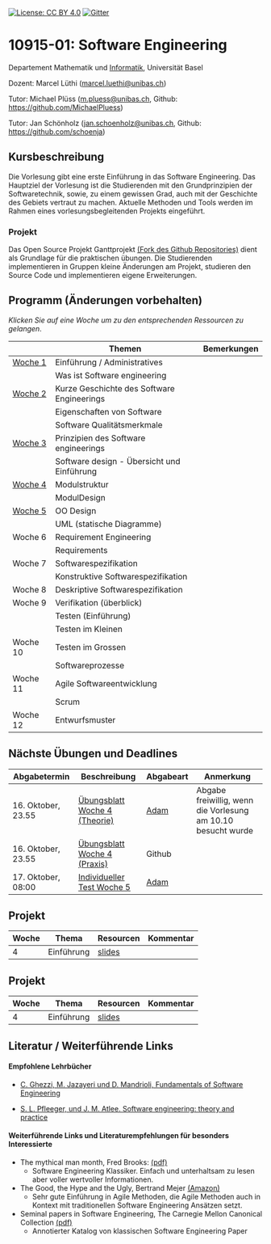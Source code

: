[![License: CC BY 4.0](https://img.shields.io/badge/License-CC%20BY%204.0-lightgrey.svg)](https://creativecommons.org/licenses/by/4.0/)
[![Gitter](https://badges.gitter.im/unibas-sweng/discussion.svg)](https://gitter.im/unibas-sweng/discussion?utm_source=badge&utm_medium=badge&utm_campaign=pr-badge)

# 10915-01: Software Engineering

Departement Mathematik und [Informatik](http://informatik.unibas.ch/), Universität Basel

Dozent: Marcel Lüthi (<marcel.luethi@unibas.ch>)

Tutor: Michael Plüss (<m.pluess@unibas.ch>, Github: <https://github.com/MichaelPluess>)

Tutor: Jan Schönholz (<jan.schoenholz@unibas.ch>, Github: <https://github.com/schoenja>)

## Kursbeschreibung

Die Vorlesung gibt eine erste Einführung in das Software Engineering. 
Das Hauptziel der Vorlesung ist die Studierenden mit den Grundprinzipien der Softwaretechnik, sowie, zu einem gewissen Grad, auch mit der Geschichte des Gebiets vertraut zu machen. 
Aktuelle Methoden und Tools werden im Rahmen eines vorlesungsbegleitenden Projekts eingeführt.

### Projekt

Das Open Source Projekt Ganttprojekt [(Fork des Github Repositories)](https://github.com/unibas-sweng/ganttproject-hs18) dient als Grundlage für die praktischen 
übungen. Die Studierenden implementieren in Gruppen kleine Änderungen am Projekt, studieren den Source Code und implementieren eigene Erweiterungen. 


## Programm (Änderungen vorbehalten)

*Klicken Sie auf eine Woche um zu den entsprechenden Ressourcen zu gelangen*. 

|  | Themen | Bemerkungen |
| ------| ----- | --------- |
| [Woche 1](https://unibas-sweng.github.io/software-engineering/week1/index.html)  | Einführung / Administratives  | |
|    | Was ist Software engineering  | |
| [Woche 2](https://unibas-sweng.github.io/software-engineering/week2/index.html)  | Kurze Geschichte des Software Engineerings  | |
|    | Eigenschaften von Software ||
|    |  Software Qualitätsmerkmale | | 
| [Woche 3](https://unibas-sweng.github.io/software-engineering/week3/index.html)  | Prinzipien des Software engineerings   | |
|    | Software design - Übersicht und Einführung |  |
| [Woche 4](https://unibas-sweng.github.io/software-engineering/week4/index.html)  | Modulstruktur  | |
|    | ModulDesign  | |
| [Woche 5](https://unibas-sweng.github.io/software-engineering/week5/index.html)  | OO Design |
|    | UML (statische Diagramme)  | | 
| Woche 6  | Requirement Engineering   | |
|    | Requirements |  |
| Woche 7  | Softwarespezifikation  |  |
|    | Konstruktive Softwarespezifikation  |  |
| Woche 8  | Deskriptive Softwarespezifikation | |
| Woche 9 | Verifikation (überblick)  | |
|    | Testen (Einführung) | |
|    | Testen im Kleinen   | |
| Woche 10 | Testen im Grossen   | | 
|    | Softwareprozesse | |
| Woche 11 | Agile Softwareentwicklung   | |
|    | Scrum  | |
| Woche 12 | Entwurfsmuster | |

## Nächste Übungen und Deadlines
| Abgabetermin | Beschreibung | Abgabeart | Anmerkung |
| ------------ | ------------ | ---- | ------- |
| 16. Oktober, 23.55 | [Übungsblatt Woche 4 (Theorie)](https://unibas-sweng.github.io/software-engineering/week4/exercises/theory-exercises.html) | [Adam](https://adam.unibas.ch/goto_adam_exc_728128.html) | Abgabe freiwillig, wenn die Vorlesung am 10.10 besucht wurde|
| 16. Oktober, 23.55 | [Übungsblatt Woche 4 (Praxis)](https://unibas-sweng.github.io/software-engineering/week4/exercises/practical-exercises.html) | Github | |
| 17. Oktober, 08:00 | [Individueller Test Woche 5](https://adam.unibas.ch/goto_adam_tst_728123.html) | [Adam](https://adam.unibas.ch/goto_adam_tst_728123.html) | 

## Projekt
| Woche | Thema | Resourcen | Kommentar |
|-------|-------|-----------|-----------|
| 4     | Einführung | [slides](https://unibas-sweng.github.io/software-engineering/project/slides/project-ideas.html)| |


## Projekt
| Woche | Thema | Resourcen | Kommentar |
|-------|-------|-----------|-----------|
| 4     | Einführung | [slides](https://unibas-sweng.github.io/software-engineering/project/slides/project-ideas.html)| |

## Literatur / Weiterführende Links

#### Empfohlene Lehrbücher 

* [C. Ghezzi, M. Jazayeri und D. Mandrioli, Fundamentals of Software Engineering](https://www.pearson.com/us/higher-education/program/Ghezzi-Fundamentals-of-Software-Engineering-2nd-Edition/PGM13112.html)

* [S. L. Pfleeger, und J. M. Atlee. Software engineering: theory and practice](https://www.pearson.com/us/higher-education/program/Pfleeger-Pfleeger-Software-Engineering-4-4th-Edition/PGM58925.html)


#### Weiterführende Links und Literaturempfehlungen für besonders Interessierte
* The mythical man month, Fred Brooks: [(pdf)](https://is.muni.cz/www/208322/The.Mythical.Man.Month.F.Brooks.pdf)
    * Software Engineering Klassiker. Einfach und unterhaltsam zu lesen aber voller wertvoller Informationen.
* The Good, the Hype and the Ugly, Bertrand Mejer [(Amazon)](https://www.amazon.com/Agile-Good-Hype-Bertrand-Meyer/dp/3319051547)
    * Sehr gute Einführung in Agile Methoden, die Agile Methoden auch in Kontext mit traditionellen Software Engineering Ansätzen setzt.
* Seminal papers in Software Engineering, The Carnegie Mellon Canonical Collection [(pdf)](http://reports-archive.adm.cs.cmu.edu/anon/isr2015/CMU-ISR-15-107.pdf)
    * Annotierter Katalog von klassischen Software Engineering Paper


